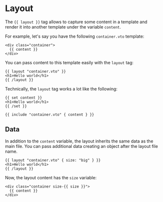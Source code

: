 # Layout

The `{{ layout }}` tag allows to capture some content in a template and render
it into another template under the variable `content`.

For example, let's say you have the following `container.vto` template:

```vento
<div class="container">
  {{ content }}
</div>
```

You can pass content to this template easily with the `layout` tag:

```vento
{{ layout "container.vto" }}
<h1>Hello world</h1>
{{ /layout }}
```

Technically, the `layout` tag works a lot like the following:

```vento
{{ set content }}
<h1>Hello world</h1>
{{ /set }}

{{ include "container.vto" { content } }}
```

## Data

In addition to the `content` variable, the layout inherits the same data as the
main file. You can pass additional data creating an object after the layout file name.

```vento
{{ layout "container.vto" { size: "big" } }}
<h1>Hello world</h1>
{{ /layout }}
```

Now, the layout content has the `size` variable:

```vento
<div class="container size-{{ size }}">
  {{ content }}
</div>
```
